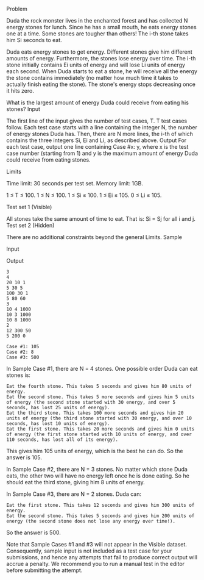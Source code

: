 Problem

Duda the rock monster lives in the enchanted forest and has collected N energy stones for lunch. Since he has a small mouth, he eats energy stones one at a time. Some stones are tougher than others! The i-th stone takes him Si seconds to eat.

Duda eats energy stones to get energy. Different stones give him different amounts of energy. Furthermore, the stones lose energy over time. The i-th stone initially contains Ei units of energy and will lose Li units of energy each second. When Duda starts to eat a stone, he will receive all the energy the stone contains immediately (no matter how much time it takes to actually finish eating the stone). The stone's energy stops decreasing once it hits zero.

What is the largest amount of energy Duda could receive from eating his stones?
Input

The first line of the input gives the number of test cases, T. T test cases follow. Each test case starts with a line containing the integer N, the number of energy stones Duda has. Then, there are N more lines, the i-th of which contains the three integers Si, Ei and Li, as described above.
Output
For each test case, output one line containing Case #x: y, where x is the test case number (starting from 1) and y is the maximum amount of energy Duda could receive from eating stones.

Limits

Time limit: 30 seconds per test set.
Memory limit: 1GB.

1 ≤ T ≤ 100.
1 ≤ N ≤ 100.
1 ≤ Si ≤ 100.
1 ≤ Ei ≤ 105.
0 ≤ Li ≤ 105.

Test set 1 (Visible)

All stones take the same amount of time to eat. That is: Si = Sj for all i and j.
Test set 2 (Hidden)

There are no additional constraints beyond the general Limits.
Sample

Input
  	
Output
 
```
3
4
20 10 1
5 30 5
100 30 1
5 80 60
3
10 4 1000
10 3 1000
10 8 1000
2
12 300 50
5 200 0
```
  

	
```
Case #1: 105
Case #2: 8
Case #3: 500
```
  

In Sample Case #1, there are N = 4 stones. One possible order Duda can eat stones is:

    Eat the fourth stone. This takes 5 seconds and gives him 80 units of energy.
    Eat the second stone. This takes 5 more seconds and gives him 5 units of energy (the second stone started with 30 energy, and over 5 seconds, has lost 25 units of energy).
    Eat the third stone. This takes 100 more seconds and gives him 20 units of energy (the third stone started with 30 energy, and over 10 seconds, has lost 10 units of energy).
    Eat the first stone. This takes 20 more seconds and gives him 0 units of energy (the first stone started with 10 units of energy, and over 110 seconds, has lost all of its energy).

This gives him 105 units of energy, which is the best he can do. So the answer is 105.

In Sample Case #2, there are N = 3 stones. No matter which stone Duda eats, the other two will have no energy left once he is done eating. So he should eat the third stone, giving him 8 units of energy.

In Sample Case #3, there are N = 2 stones. Duda can:

    Eat the first stone. This takes 12 seconds and gives him 300 units of energy.
    Eat the second stone. This takes 5 seconds and gives him 200 units of energy (the second stone does not lose any energy over time!).

So the answer is 500.

Note that Sample Cases #1 and #3 will not appear in the Visible dataset. Consequently, sample input is not included as a test case for your submissions, and hence any attempts that fail to produce correct output will accrue a penalty. We recommend you to run a manual test in the editor before submitting the attempt. 